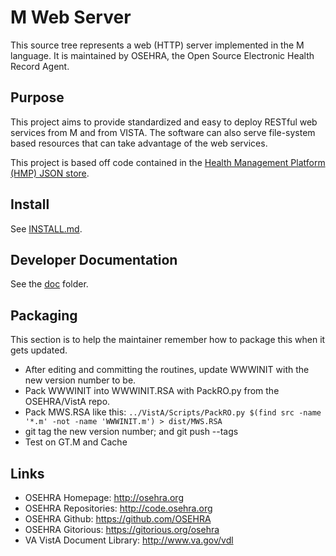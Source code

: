 # M Web Server

This source tree represents a web (HTTP) server implemented in the M language.
It is maintained by OSEHRA, the Open Source Electronic Health Record Agent.

## Purpose

This project aims to provide standardized and easy to deploy RESTful web 
services from M and from VISTA. The software can also serve file-system based
resources that can take advantage of the web services.

This project is based off code contained in the [Health Management Platform (HMP)
JSON store](https://github.com/OSEHRA-Sandbox/Health-Management-Platform/tree/master/hmp/hmp-main/src/main/mumps/dbj).

## Install
See [INSTALL.md](INSTALL.md).

## Developer Documentation
See the [doc](doc) folder.

## Packaging
This section is to help the maintainer remember how to package this when it gets updated.

 * After editing and committing the routines, update WWWINIT with the new version number to be.
 * Pack WWWINIT into WWWINIT.RSA with PackRO.py from the OSEHRA/VistA repo.
 * Pack MWS.RSA like this: `../VistA/Scripts/PackRO.py $(find src -name '*.m' -not -name 'WWWINIT.m') > dist/MWS.RSA`
 * git tag the new version number; and git push --tags
 * Test on GT.M and Cache

## Links
* OSEHRA Homepage: http://osehra.org
* OSEHRA Repositories: http://code.osehra.org
* OSEHRA Github: https://github.com/OSEHRA
* OSEHRA Gitorious: https://gitorious.org/osehra
* VA VistA Document Library: http://www.va.gov/vdl
